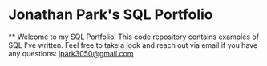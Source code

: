 # Jonathan Park's SQL Portfolio

** Welcome to my SQL Portfolio! This code repository contains examples of SQL I've written. Feel free to take a look and reach out via email if you have any questions: jpark3050@gmail.com

